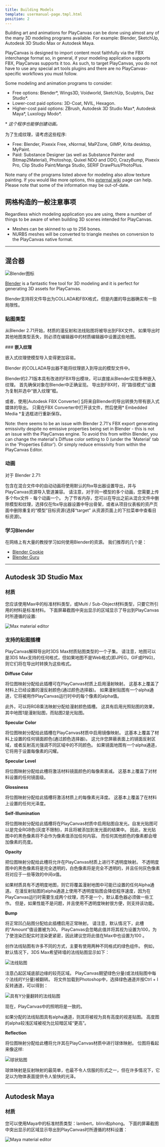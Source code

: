 ```yaml
---
title: Building Models
template: usermanual-page.tmpl.html
position: 2
---
```


Building art and animations for PlayCanvas can be done using almost any of the many 3D modeling programs available. For example: Blender, SketchUp, Autodesk 3D Studio Max or Autodesk Maya.

PlayCanvas is designed to import content most faithfully via the FBX interchange format so, in general, if your modeling application supports FBX, PlayCanvas supports it too. As such, to target PlayCanvas, you do not have to use any special art tools plugins and there are no PlayCanvas-specific workflows you must follow.

Some modeling and animation programs to consider:

* Free options: Blender\*, Wings3D, Voidworld, SketchUp, Sculptris, Daz Studio\*.
* Lower-cost paid options: 3D-Coat, NVIL, Hexagon.
* Higher-cost paid options: ZBrush, Autodesk 3D Studio Max\*, Autodesk Maya\*, Luxology Modo\*.

\* *这个程序也能够创建动画。*

为了生成纹理，请考虑这些程序:

* Free: Blender, Pixexix Free, xNormal, MaPZone, GIMP, Krita desktop, MyPaint.
* Paid: Substance Designer (as well as Substance Painter and Bitmap2Material), Photoshop, Quixel NDO and DDO, CrazyBump, Pixexix Pro, Clip Studio Paint/Manga Studio, SERIF DrawPlus/PhotoPlus.

Note many of the programs listed above for modeling also allow texture painting. If you would like more options, this [external wiki][1] page can help. Please note that some of the information may be out-of-date.

## 网格构造的一般注意事项

Regardless which modeling application you are using, there a number of things to be aware of when building 3D scenes intended for PlayCanvas.

* Meshes can be skinned to up to 256 bones.
* NURBS meshes will be converted to triangle meshes on conversion to the PlayCanvas native format.

---

## 混合器

![Blender图标][3]

[Blender][4] is a fantastic free tool for 3D modeling and it is perfect for generating 3D assets for PlayCanvas.

Blender支持将文件导出为COLLADA和FBX格式，但是内置的导出器确实有一些局限性。

### **贴图类型**

从Blender 2.71开始，材质的漫反射和法线贴图将被导出到FBX文件。 如果导出时其他地图类型丢失，则必须在编辑器中的材质编辑器中设置这些地图。

### **嵌入纹理**

嵌入式纹理使模型导入变得更加容易。

Blender 的COLLADA导出器不能将纹理嵌入到导出的模型文件中。

Blender的2.71版本具有改进的FBX导出模块，可以直接从Blender实现多种嵌入纹理。 首先确保对象在Blender中正确呈现。 导出到FBX时，将“路径模式”设置为复制并选中“嵌入纹理”框。

或者，使用[Autodesk FBX Converter] [5]将来自Blender的导出转换为带有嵌入式媒体的导出。 只需在FBX Converter中打开该文件，然后使用* Embedded Media *复选框进行重新保存。

<div class="alert alert-warning">
Note: there seems to be an issue with Blender 2.71's FBX export generating emissivity despite no emissive properties being set in Blender - this is not an issue with the PlayCanvas engine. To avoid this from within Blender, you can change the material's Diffuse color setting to 0 (under the 'Material' tab in the 'Properties Editor'). Or simply reduce emissivity from within the PlayCanvas Editor.
</div>

### **动画**

对于 Blender 2.71:

包含在混合文件中的自动动画将使用默认的fbx导出器设置导出，并与PlayCanvas资源导入管道兼容。 请注意，对于同一模型的多个动画，您需要上传多个fbx文件 - 每个动画一个。 为了节省内存，您可以在导出之前从混合文件中删除模型和纹理，选择仅在fbx导出器设置中导出骨架，或者从项目仪表板的资产页面中删除重复的“模型”目标资源(选择“target” 从资源页面上的下拉菜单中查看目标资源)。

### **学习Blender**

在网络上有大量的教授学习如何使用Blender的资源。 我们推荐的几个是：

* [Blender Cookie][2]
* [Blender Guru][6]

---

## Autodesk 3D Studio Max

### 材质

您应该使用Max中的标准材料类型，或Multi / Sub-Object材料类型，只要它所引用的材料是标准材料。 下面屏幕截图中突出显示的区域显示了导出到PlayCanvas时所遵循的设置:

![Max material editor][7]

### 支持的贴图插槽

PlayCanvas解释导出时3DS Max材质贴图类型的一个子集。 请注意，地图可以是3DS Max支持的任何格式，但如果地图不是Web格式(即JPEG，GIF或PNG)，则它们将在导出时转换为这些格式。

**Diffuse Color**

将位图映射分配给此插槽可在PlayCanvas材质上启用漫射映射。 这基本上覆盖了材料上已经设置的漫反射颜色(通过颜色选择器)。 如果漫射贴图有一个alpha通道，它将被用作PlayCanvas运行时中的每个像素的alpha值。

此外，可以将RGB乘法映射分配给漫射颜色插槽。 这具有启用光照贴图的效果，其中地图1是漫射贴图，而贴图2是光贴图。

**Specular Color**

将位图映射分配给此插槽在PlayCanvas材质中启用镜像映射。 这基本上覆盖了材料上设置的任何镜面颜色(通过颜色选择器)。 这允许您屏蔽表面上的镜面反射区域，或者反射高光强调不同区域中的不同颜色。 如果镜面地图有一个alpha通道，它将用于设置每像素的闪耀。

**Specular Level**

将位图映射分配给此槽将激活材料镜面颜色的每像素衰减。 这基本上覆盖了对材料设置的任何镜面级。

**Glossiness**

将位图映射分配给此插槽将激活材质上的每像素光泽度。 这基本上覆盖了在材料上设置的任何光泽度。

**Self-Illumination**

将位图映射分配给此插槽将在PlayCanvas材质中启用贴图自发光。自发光贴图可以是完全RGB色(灰度不限制)，并且将被添加到发光面的结果中。 因此，发光贴图中的黑色像素将不会作为像素值添加任何内容。 而任何其他颜色的像素都会增加像素的亮度。

**Opacity**

把位图映射分配给此槽将允许在PlayCanvas材质上进行不透明度映射。 不透明度图中的黑色像素将是完全透明的，白色像素将是完全不透明的，并且任何灰色像素将对应于一些等效的中间α值。

如果材质具有不透明度地图，则它将覆盖漫射地图中可能已设置的任何Alpha通道。 在漫反射贴图的alpha通道上使用不透明度贴图会降低程序速度，因为在PlayCanvas运行时需要生成两个纹理，而不是一个，默认着色器必须做一些工作。 但是，如果性能不是问题，并且使用不透明度映射很方便，则支持该功能。

**Bump**

将正常凹凸贴图分配给此插槽启用正常映射。 请注意，默认情况下，此槽的“Amount”值设置被为30。 PlayCanvas会忽略此值并将其视为设置为100，为了使渲染匹配实时渲染更紧密，因此建议您将此值在Max中也设置为100 。

创作法线贴图有许多不同的方式，主要有使用两种不同格式的绿色组件。 例如，默认情况下，3DS Max希望砖墙的法线贴图显示如下：

![法线贴图][8]

注意凸起区域底部边缘的较亮区域。 PlayCanvas期望绿色分量(或法线贴图中每个法线的Y分量)被翻转。 将文件加载到Photoshop中，选择绿色通道并按Ctrl + I反转通道，可以得到：

![具有Y分量翻转的法线贴图][9]

现在，PlayCanvas中的照明将是一致的。

如果分配的法线贴图具有alpha通道，则其将被视为具有高度的视差贴图。 高度图的alpha较浅区域被视为比较暗区域“更高”。

**Reflection**

将位图映射分配给此槽将允许其在PlayCanvas材质中进行球体映射。 位图将看起来像这样: 

![球状贴图][10]

球体映射是反射映射的最简单，也最不令人信服的形式之一，但在许多情况下，它足以为物体表面提供令人愉快的光泽。

---

## Autodesk Maya

### 材质

您可以使用Maya中的标准材质类型：lambert，blinn和phong。 下面的屏幕截图中突出显示的区域显示导出到PlayCanvas时所遵循的材料设置：

![Maya material editor][11]

[1]: http://wiki.polycount.com/wiki/Tools
[2]: https://cgcookie.com/learn-blender
[3]: /images/user-manual/assets/models/building/blender-logo.jpg
[4]: http://blender.org
[5]: https://www.autodesk.com/developer-network/platform-technologies/fbx-converter-archives
[6]: http://www.blenderguru.com/
[7]: /images/user-manual/assets/models/building/max-material-editor.jpg
[8]: /images/user-manual/assets/models/building/wall-norm.jpg
[9]: /images/user-manual/assets/models/building/wall-norm-yflip.jpg
[10]: /images/user-manual/assets/models/building/mountains-sphere.jpg
[11]: /images/user-manual/assets/models/building/maya-material-editor.jpg

